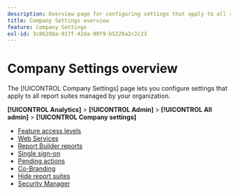 ```yaml
---
description: Overview page for configuring settings that apply to all report suites managed by your organization.
title: Company Settings overview
feature: Company Settings
exl-id: 3c86288a-817f-42da-90f9-b5220a2c2c23
---
```

# Company Settings overview

The [!UICONTROL Company Settings] page lets you configure settings that apply to all report suites managed by your organization.

**[!UICONTROL Analytics]** > **[!UICONTROL Admin]** > **[!UICONTROL All admin]** > **[!UICONTROL Company settings]**

+ [Feature access levels](feature-access-levels.md)
+ [Web Services](web-services-admin.md)
+ [Report Builder reports](report-builder-reports-admin.md)
+ [Single sign-on](single-signon-admin.md)
+ [Pending actions](pending-actions-admin.md)
+ [Co-Branding](co-branding-admin.md)
+ [Hide report suites](c-hide-report-suites.md)
+ [Security Manager](security-manager.md)
